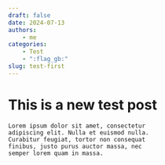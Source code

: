 ```yaml
---
draft: false
date: 2024-07-13
authors:
    - me
categories:
    - Test
    - ":flag_gb:"
slug: test-first
---
```


# **This is a new test post**

    Lorem ipsum dolor sit amet, consectetur
    adipiscing elit. Nulla et euismod nulla.
    Curabitur feugiat, tortor non consequat
    finibus, justo purus auctor massa, nec
    semper lorem quam in massa.

<!-- more -->